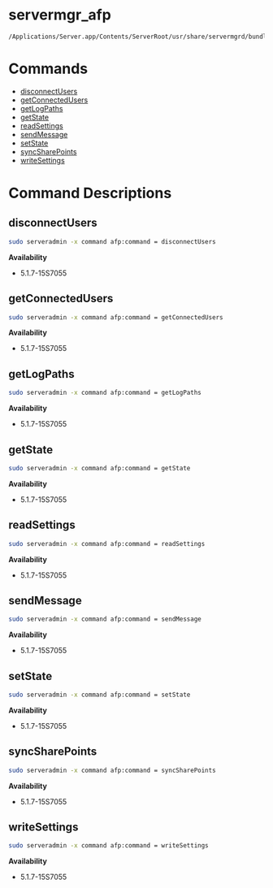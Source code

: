 # servermgr_afp

```console
/Applications/Server.app/Contents/ServerRoot/usr/share/servermgrd/bundles/servermgr_afp.bundle/Contents/MacOS/servermgr_afp
```

# Commands

* [disconnectUsers](https://github.com/erikberglund/servermgr_commands/blob/master/servermgr_afp.md#disconnectusers)
* [getConnectedUsers](https://github.com/erikberglund/servermgr_commands/blob/master/servermgr_afp.md#getconnectedusers)
* [getLogPaths](https://github.com/erikberglund/servermgr_commands/blob/master/servermgr_afp.md#getlogpaths)
* [getState](https://github.com/erikberglund/servermgr_commands/blob/master/servermgr_afp.md#getstate)
* [readSettings](https://github.com/erikberglund/servermgr_commands/blob/master/servermgr_afp.md#readsettings)
* [sendMessage](https://github.com/erikberglund/servermgr_commands/blob/master/servermgr_afp.md#sendmessage)
* [setState](https://github.com/erikberglund/servermgr_commands/blob/master/servermgr_afp.md#setstate)
* [syncSharePoints](https://github.com/erikberglund/servermgr_commands/blob/master/servermgr_afp.md#syncsharepoints)
* [writeSettings](https://github.com/erikberglund/servermgr_commands/blob/master/servermgr_afp.md#writesettings)

# Command Descriptions

## disconnectUsers

```bash
sudo serveradmin -x command afp:command = disconnectUsers
```

**Availability**
* 5.1.7-15S7055

## getConnectedUsers

```bash
sudo serveradmin -x command afp:command = getConnectedUsers
```

**Availability**
* 5.1.7-15S7055

## getLogPaths

```bash
sudo serveradmin -x command afp:command = getLogPaths
```

**Availability**
* 5.1.7-15S7055

## getState

```bash
sudo serveradmin -x command afp:command = getState
```

**Availability**
* 5.1.7-15S7055

## readSettings

```bash
sudo serveradmin -x command afp:command = readSettings
```

**Availability**
* 5.1.7-15S7055

## sendMessage

```bash
sudo serveradmin -x command afp:command = sendMessage
```

**Availability**
* 5.1.7-15S7055

## setState

```bash
sudo serveradmin -x command afp:command = setState
```

**Availability**
* 5.1.7-15S7055

## syncSharePoints

```bash
sudo serveradmin -x command afp:command = syncSharePoints
```

**Availability**
* 5.1.7-15S7055

## writeSettings

```bash
sudo serveradmin -x command afp:command = writeSettings
```

**Availability**
* 5.1.7-15S7055


